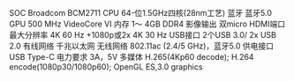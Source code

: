 SOC              Broadcom BCM2711
CPU              64-位1.5GHz四核(28nm工艺)
蓝牙              蓝牙5.0
GPU              500 MHz VideoCore VI
内存              1～ 4GB DDR4
影像输出       双micro HDMI端口
最大分辨率    4K 60 Hz +1080p或2x 4K 30 Hz
USB接口        2个USB 3.0/ 2x USB 2.0
有线网络      千兆以太网
无线网络      802.11ac (2.4/5 GHz)，蓝牙5.0
供电接口      USB Type-C
电力要求      3A，5V
多媒体          H.265(4Kp60 decode);
            H.264 encode(1080p30/1080p60); 
            OpenGL ES,3.0 graphics